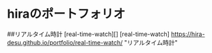 # hiraのポートフォリオ



##リアルタイム時計
[real-time-watch][]
[real-time-watch] https://hira-desu.github.io/portfolio/real-time-watch/ "リアルタイム時計"


